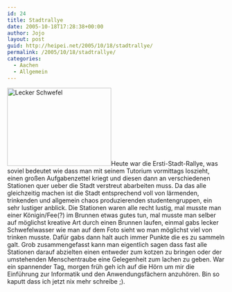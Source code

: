 ```yaml
---
id: 24
title: Stadtrallye
date: 2005-10-18T17:28:38+00:00
author: Jojo
layout: post
guid: http://heipei.net/2005/10/18/stadtrallye/
permalink: /2005/10/18/stadtrallye/
categories:
  - Aachen
  - Allgemein
---
```

[<img data-echo="https://static.flickr.com/31/53741966_f3cef6342f_m.jpg" width="240" height="180" alt="Lecker Schwefel" class="alignleft" />](https://secure.flickr.com/photos/heipei/archives/date-taken/2005/10/18/detail/ "Photo Sharing")Heute war die Ersti-Stadt-Rallye, was soviel bedeutet wie dass man mit seinem Tutorium vormittags loszieht, einen großen Aufgabenzettel kriegt und diesen dann an verschiedenen Stationen quer ueber die Stadt verstreut abarbeiten muss. Da das alle gleichzeitig machen ist die Stadt entsprechend voll von lärmenden, trinkenden und allgemein chaos produzierenden studentengruppen, ein sehr lustiger anblick. Die Stationen waren alle recht lustig, mal musste man einer Königin/Fee(?) im Brunnen etwas gutes tun, mal musste man selber auf möglichst kreative Art durch einen Brunnen laufen, einmal gabs lecker Schwefelwasser wie man auf dem Foto sieht wo man möglichst viel von trinken musste. Dafür gabs dann halt auch immer Punkte die es zu sammeln galt. Grob zusammengefasst kann man eigentlich sagen dass fast alle Stationen darauf abzielten einen entweder zum kotzen zu bringen oder der umstehenden Menschentraube eine Gelegenheit zum lachen zu geben. War ein spannender Tag, morgen früh geh ich auf die Hörn um mir die Einführung zur Informatik und den Anwendungsfächern anzuhören. Bin so kaputt dass ich jetzt nix mehr schreibe ;).
